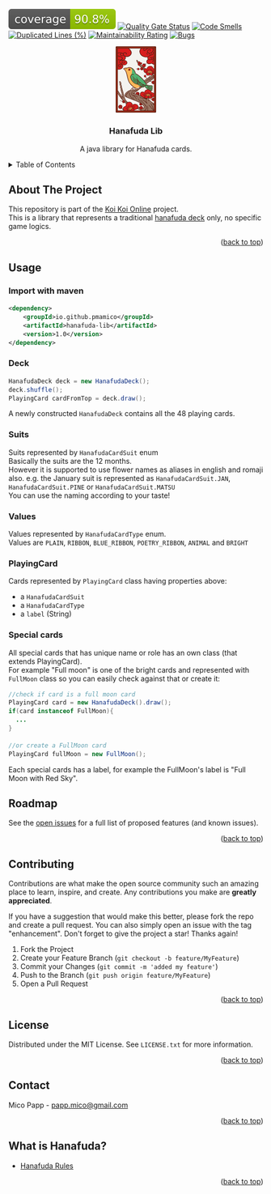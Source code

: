 <div id="top"></div>

![Coverage](.github/badges/jacoco.svg)
[![Quality Gate Status](https://sonarcloud.io/api/project_badges/measure?project=pmamico_hanafuda-lib&metric=alert_status)](https://sonarcloud.io/summary/new_code?id=pmamico_hanafuda-lib)
[![Code Smells](https://sonarcloud.io/api/project_badges/measure?project=pmamico_hanafuda-lib&metric=code_smells)](https://sonarcloud.io/summary/new_code?id=pmamico_hanafuda-lib)
[![Duplicated Lines (%)](https://sonarcloud.io/api/project_badges/measure?project=pmamico_hanafuda-lib&metric=duplicated_lines_density)](https://sonarcloud.io/summary/new_code?id=pmamico_hanafuda-lib)
[![Maintainability Rating](https://sonarcloud.io/api/project_badges/measure?project=pmamico_hanafuda-lib&metric=sqale_rating)](https://sonarcloud.io/summary/new_code?id=pmamico_hanafuda-lib)
[![Bugs](https://sonarcloud.io/api/project_badges/measure?project=pmamico_hanafuda-lib&metric=bugs)](https://sonarcloud.io/summary/new_code?id=pmamico_hanafuda-lib)

<div align="center">
  <a href="https://github.com/pmamico/hanafuda-lib">
    <img src=".github/images/logo.png" alt="Logo" width="80">
  </a>

  <h3 align="center">Hanafuda Lib</h3>

  <p align="center">
    A java library for Hanafuda cards.
  </p>
</div>



<!-- TABLE OF CONTENTS -->
<details>
  <summary>Table of Contents</summary>
  <ol>
    <li>
      <a href="#about-the-project">About The Project</a>
    </li>
    <li><a href="#usage">Usage</a></li>
    <li><a href="#roadmap">Roadmap</a></li>
    <li><a href="#contributing">Contributing</a></li>
    <li><a href="#license">License</a></li>
    <li><a href="#contact">Contact</a></li>
    <li><a href="#what-is-hanafuda">What is Hanafuda?</a></li>
  </ol>
</details>



<!-- ABOUT THE PROJECT -->
## About The Project

This repository is part of the [Koi Koi Online](https://github.com/users/pmamico/projects/2/) project.  
This is a library that represents a traditional [hanafuda deck](https://en.wikipedia.org/wiki/Hanafuda) only, no specific game logics.

<p align="right">(<a href="#top">back to top</a>)</p>

<!-- USAGE -->
## Usage

### Import with maven
```xml
<dependency>
    <groupId>io.github.pmamico</groupId>
    <artifactId>hanafuda-lib</artifactId>
    <version>1.0</version>
</dependency>
```
### Deck
```java
HanafudaDeck deck = new HanafudaDeck();
deck.shuffle();
PlayingCard cardFromTop = deck.draw();
```
A newly constructed ```HanafudaDeck``` contains all the 48 playing cards.
### Suits
Suits represented by ```HanafudaCardSuit``` enum  
Basically the suits are the 12 months.   
However it is supported to use flower names as aliases in english and romaji also.
e.g. the January suit is represented as ```HanafudaCardSuit.JAN```, ```HanafudaCardSuit.PINE``` or ```HanafudaCardSuit.MATSU```  
You can use the naming according to your taste!

### Values 
Values represented by ```HanafudaCardType``` enum.  
Values are ```PLAIN```, ```RIBBON```, ```BLUE_RIBBON```, ```POETRY_RIBBON```, ```ANIMAL``` and ```BRIGHT```

### PlayingCard
Cards represented by ```PlayingCard``` class having properties above:  
* a ```HanafudaCardSuit``` 
* a ```HanafudaCardType```
* a ```label``` (String)

### Special cards
All special cards that has unique name or role has an own class (that extends PlayingCard).  
For example "Full moon" is one of the bright cards and represented with ```FullMoon``` class so you can easily check against that or create it:
```java
//check if card is a full moon card
PlayingCard card = new HanafudaDeck().draw();
if(card instanceof FullMoon){
  ...
}

//or create a FullMoon card
PlayingCard fullMoon = new FullMoon();
```
Each special cards has a label, for example the FullMoon's label is "Full Moon with Red Sky".

<!-- ROADMAP -->
## Roadmap

See the [open issues](https://github.com/pmamico/hanafuda-lib/issues) for a full list of proposed features (and known issues).

<p align="right">(<a href="#top">back to top</a>)</p>

<!-- CONTRIBUTING -->
## Contributing

Contributions are what make the open source community such an amazing place to learn, inspire, and create. Any contributions you make are **greatly appreciated**.

If you have a suggestion that would make this better, please fork the repo and create a pull request. You can also simply open an issue with the tag "enhancement".
Don't forget to give the project a star! Thanks again!

1. Fork the Project
2. Create your Feature Branch (`git checkout -b feature/MyFeature`)
3. Commit your Changes (`git commit -m 'added my feature'`)
4. Push to the Branch (`git push origin feature/MyFeature`)
5. Open a Pull Request

<p align="right">(<a href="#top">back to top</a>)</p>



<!-- LICENSE -->
## License

Distributed under the MIT License. See `LICENSE.txt` for more information.

<p align="right">(<a href="#top">back to top</a>)</p>



<!-- CONTACT -->
## Contact

Mico Papp - papp.mico@gmail.com



<p align="right">(<a href="#top">back to top</a>)</p>



<!-- about-hanafuda -->
## What is Hanafuda?

* [Hanafuda Rules](https://www.gamedesign.jp/flash/hanafuda/rule_e.html)


<p align="right">(<a href="#top">back to top</a>)</p>



<!-- MARKDOWN LINKS & IMAGES -->
<!-- https://www.markdownguide.org/basic-syntax/#reference-style-links -->
[contributors-shield]: https://img.shields.io/github/contributors/othneildrew/Best-README-Template.svg?style=for-the-badge
[contributors-url]: https://github.com/othneildrew/Best-README-Template/graphs/contributors
[forks-shield]: https://img.shields.io/github/forks/othneildrew/Best-README-Template.svg?style=for-the-badge
[forks-url]: https://github.com/othneildrew/Best-README-Template/network/members
[stars-shield]: https://img.shields.io/github/stars/othneildrew/Best-README-Template.svg?style=for-the-badge
[stars-url]: https://github.com/othneildrew/Best-README-Template/stargazers
[issues-shield]: https://img.shields.io/github/issues/othneildrew/Best-README-Template.svg?style=for-the-badge
[issues-url]: https://github.com/othneildrew/Best-README-Template/issues
[license-shield]: https://img.shields.io/github/license/othneildrew/Best-README-Template.svg?style=for-the-badge
[license-url]: https://github.com/othneildrew/Best-README-Template/blob/master/LICENSE.txt
[linkedin-shield]: https://img.shields.io/badge/-LinkedIn-black.svg?style=for-the-badge&logo=linkedin&colorB=555
[linkedin-url]: https://linkedin.com/in/othneildrew
[product-screenshot]: images/screenshot.png
